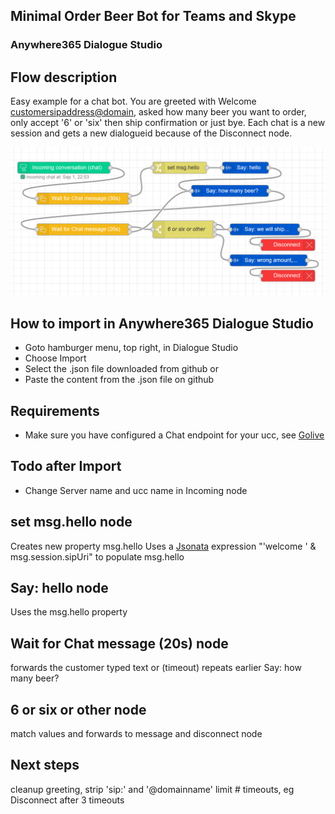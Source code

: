 ## Minimal Order Beer Bot for Teams and Skype
### Anywhere365 Dialogue Studio
## Flow description
Easy example for a chat bot. You are greeted with Welcome <customersipaddress@domain>, asked how many beer you want to order, only accept '6' or 'six' then ship confirmation or just bye. Each chat is a new session and gets a new dialogueid because of the Disconnect node.

![translate chat minimal](https://github.com/Anywhere365/DialogueStudioFlows/blob/master/OrderBeerBotChat/resources/a365-ds-orderbeerbot-chat.png)

## How to import in Anywhere365 Dialogue Studio
- Goto hamburger menu, top right, in Dialogue Studio
- Choose Import
- Select the .json file downloaded from github  or
- Paste the content from the .json file on github

## Requirements
- Make sure you have configured a Chat endpoint for your ucc, see [Golive](https://golive.anywhere365.io/platform_elements/core/userguide/ucc_config_endpoints.html)

## Todo after Import
- Change Server name and ucc name in Incoming node

## set msg.hello node
Creates new property msg.hello Uses a [Jsonata](http://docs.jsonata.org/overview.html) expression "'welcome ' & msg.session.sipUri" to populate msg.hello

## Say: hello node
Uses the msg.hello property

## Wait for Chat message (20s) node
forwards the customer typed text or (timeout) repeats earlier Say: how many beer?

## 6 or six or other node
match values and forwards to message and disconnect node

## Next steps
cleanup greeting, strip 'sip:' and '@domainname'
limit # timeouts, eg Disconnect after 3 timeouts